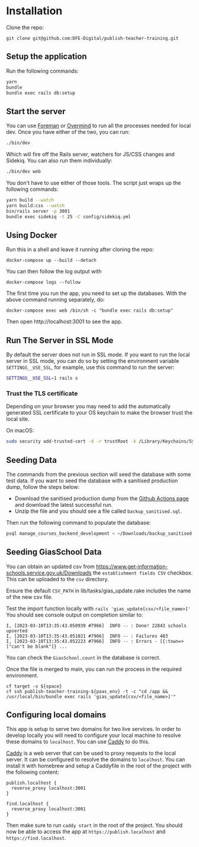 # Installation

Clone the repo:

    git clone git@github.com:DFE-Digital/publish-teacher-training.git

## Setup the application

Run the following commands:

```bash
yarn
bundle
bundle exec rails db:setup
```

## Start the server

You can use [Foreman](https://github.com/ddollar/foreman) or [Overmind](https://github.com/DarthSim/overmind) to run all the processes needed for local dev. Once you have either of the two, you can run:

```bash
./bin/dev
```

Which will fire off the Rails server, watchers for JS/CSS changes and Sidekiq. You can also run them individually:

```bash
./bin/dev web
```

You don't have to use either of those tools. The script just wraps up the following commands:

```bash
yarn build --watch
yarn build:css --watch
bin/rails server -p 3001
bundle exec sidekiq -t 25 -C config/sidekiq.yml
```

## Using Docker

Run this in a shell and leave it running after cloning the repo:

```
docker-compose up --build --detach
```

You can then follow the log output with

```
docker-compose logs --follow
```

The first time you run the app, you need to set up the databases. With the above command running separately, do:

```
docker-compose exec web /bin/sh -c "bundle exec rails db:setup"
```

Then open http://localhost:3001 to see the app.

## Run The Server in SSL Mode

By default the server does not run in SSL mode. If you want to run the local
server in SSL mode, you can do so by setting the environment variable
`SETTINGS__USE_SSL`, for example, use this command to run the server:

```bash
SETTINGS__USE_SSL=1 rails s
```

### Trust the TLS certificate

Depending on your browser you may need to add the automatically generated SSL
certificate to your OS keychain to make the browser trust the local site.

On macOS:

```bash
sudo security add-trusted-cert -d -r trustRoot -k /Library/Keychains/System.keychain config/localhost/https/localhost.crt
```

## Seeding Data

The commands from the previous section will seed the database with some test data. If you want to seed the database with a sanitised production dump, follow the steps below:

- Download the sanitised production dump from the [Github Actions page](https://github.com/DFE-Digital/publish-teacher-training/actions/workflows/database-restore.yml) and download the latest successful run.
- Unzip the file and you should see a file called `backup_sanitised.sql`.

Then run the following command to populate the database:

```bash
psql manage_courses_backend_development < ~/Downloads/backup_sanitised.sql
```

## Seeding GiasSchool Data

You can obtain an updated csv from https://www.get-information-schools.service.gov.uk/Downloads the `establishment fields CSV` checkbox. This can be uploaded to the `csv` directory.

Ensure the default `CSV_PATH` in lib/tasks/gias_update.rake includes the name of the new csv file.

Test the import function locally with `rails 'gias_update[csv/<file_name>]'`
You should see console output on completion similar to:

```
I, [2023-03-10T13:35:43.050939 #7966]  INFO -- : Done! 22843 schools upserted
I, [2023-03-10T13:35:43.051021 #7966]  INFO -- : Failures 483
I, [2023-03-10T13:35:43.052223 #7966]  INFO -- : Errors - [{:town=>["can't be blank"]} ...
```

You can check the `GiasSchool.count` in the database is correct.

Once the file is merged to main, you can run the process in the required environment.

```
cf target -s ${space}
cf ssh publish-teacher-training-${paas_env} -t -c "cd /app && /usr/local/bin/bundle exec rails 'gias_update[csv/<file_name>]'"
```

## Configuring local domains

This app is setup to serve two domains for two live services. In order to develop locally you will need to configure your local machine to resolve these domains to `localhost`. You can use [Caddy](https://caddyserver.com/) to do this.

[Caddy](https://caddyserver.com/) is a web server that can be used to proxy requests to the local server. It can be configured to resolve the domains to `localhost`. You can install it with homebrew and setup a Caddyfile in the root of the project with the following content:

```
publish.localhost {
  reverse_proxy localhost:3001
}

find.localhost {
  reverse_proxy localhost:3001
}
```

Then make sure to run `caddy start` in the root of the project. You should now be able to access the app at `https://publish.localhost` and `https://find.localhost`.
